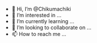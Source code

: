 - 👋 Hi, I’m @Chikumachiki
- 👀 I’m interested in ...
- 🌱 I’m currently learning ...
- 💞️ I’m looking to collaborate on ...
- 📫 How to reach me ...

<!---
Chikumachiki/Chikumachiki is a ✨ special ✨ repository because its `README.md` (this file) appears on your GitHub profile.
You can click the Preview link to take a look at your changes.
--->
